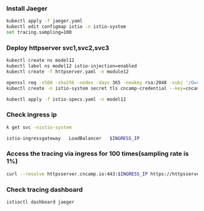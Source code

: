 ### Install Jaeger

```sh
kubectl apply -f jaeger.yaml
kubectl edit configmap istio -n istio-system
set tracing.sampling=100
```

### Deploy httpserver svc1,svc2,svc3

```sh
kubectl create ns model12
kubectl label ns model12 istio-injection=enabled
kubectl create -f httpserver.yaml -n module12

openssl req -x509 -sha256 -nodes -days 365 -newkey rsa:2048 -subj '/O=cncamp Inc./CN=*.cncamp.io' -keyout cncamp.io.key -out cncamp.io.crt
kubectl create -n istio-system secret tls cncamp-credential --key=cncamp.io.key --cert=cncamp.io.crt

kubectl apply -f istio-specs.yaml -n model12
```

### Check ingress ip

```sh
k get svc -nistio-system

istio-ingressgateway   LoadBalancer   $INGRESS_IP
```

### Access the tracing via ingress for 100 times(sampling rate is 1%)

```sh
curl --resolve httpsserver.cncamp.io:443:$INGRESS_IP https://httpsserver.cncamp.io/service0 -v -k
```

### Check tracing dashboard

```sh
istioctl dashboard jaeger
```
